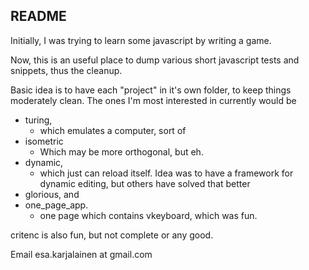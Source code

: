 README
------

Initially, I was trying to learn some javascript by writing a game.

Now, this is an useful place to dump various short javascript tests and snippets, thus the cleanup.

Basic idea is to have each "project" in it's own folder, to keep things moderately clean. The ones I'm most
interested in currently would be

- turing,
    - which emulates a computer, sort of
- isometric
    - Which may be more orthogonal, but eh.
- dynamic,
    - which just can reload itself. Idea was to have a framework for dynamic editing, but others have solved that better
- glorious,
and
- one_page_app.
    - one page which contains vkeyboard, which was fun.

critenc is also fun, but not complete or any good.



Email esa.karjalainen at gmail.com
